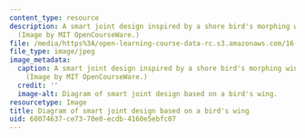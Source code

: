 ```yaml
---
content_type: resource
description: A smart joint design inspired by a shore bird's morphing wing structure.
  (Image by MIT OpenCourseWare.)
file: /media/https%3A/open-learning-course-data-rc.s3.amazonaws.com/16-982-bio-inspired-structures-spring-2009/60074637ce7370e0ecdb4160e5ebfc07_16-982s09.jpg
file_type: image/jpeg
image_metadata:
  caption: A smart joint design inspired by a shore bird's morphing wing structure.
    (Image by MIT OpenCourseWare.)
  credit: ''
  image-alt: Diagram of smart joint design based on a bird's wing.
resourcetype: Image
title: Diagram of smart joint design based on a bird's wing
uid: 60074637-ce73-70e0-ecdb-4160e5ebfc07
---
```

